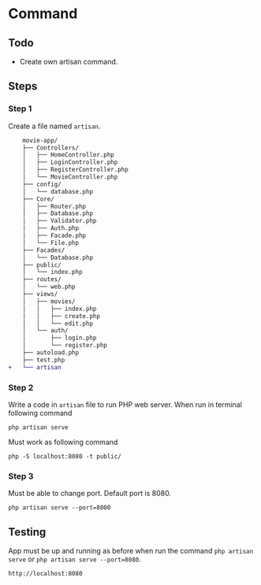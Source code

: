 # Command

## Todo

- Create own artisan command.

## Steps

### Step 1

Create a file named `artisan`.

```diff
    movie-app/
    ├── Controllers/
    │   ├── HomeController.php
    │   ├── LoginController.php
    │   ├── RegisterController.php
    │   └── MovieController.php
    ├── config/
    │   └── database.php
    ├── Core/
    │   ├── Router.php
    │   ├── Database.php
    │   ├── Validator.php
    │   ├── Auth.php
    │   ├── Facade.php
    │   └── File.php
    ├── Facades/
    │   └── Database.php
    ├── public/
    │   └── index.php
    ├── routes/
    │   └── web.php
    ├── views/
    │   ├── movies/
    │   │   ├── index.php
    │   │   ├── create.php
    │   │   └── edit.php
    │   └── auth/
    │       ├── login.php
    │       └── register.php
    ├── autoload.php
    ├── test.php
+   └── artisan
```

### Step 2

Write a code in `artisan` file to run PHP web server. When run in terminal following command

```
php artisan serve
```

Must work as following command

```
php -S localhost:8080 -t public/
```

### Step 3

Must be able to change port. Default port is 8080.

```
php artisan serve --port=8000
```

## Testing

App must be up and running ‌as before when run the command `php artisan serve` or `php artisan serve --port=8080`.

```
http://localhost:8080
```